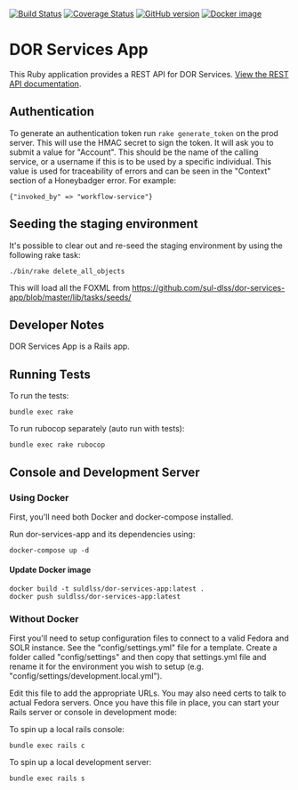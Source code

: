 [![Build Status](https://travis-ci.org/sul-dlss/dor-services-app.png?branch=master)](https://travis-ci.org/sul-dlss/dor-services-app)
[![Coverage Status](https://coveralls.io/repos/github/sul-dlss/dor-services-app/badge.svg?branch=master)](https://coveralls.io/github/sul-dlss/dor-services-app?branch=master)
[![GitHub version](https://badge.fury.io/gh/sul-dlss%2Fdor-services-app.svg)](https://badge.fury.io/gh/sul-dlss%2Fdor-services-app)
[![Docker image](https://images.microbadger.com/badges/image/suldlss/dor-services-app.svg)](https://microbadger.com/images/suldlss/dor-services-app "Get your own image badge on microbadger.com")

# DOR Services App

This Ruby application provides a REST API for DOR Services. [View the REST API documentation](https://consul.stanford.edu/display/chimera/REST+mappings+for+dor-services+gem).


## Authentication

To generate an authentication token run `rake generate_token` on the prod server.
This will use the HMAC secret to sign the token. It will ask you to submit a value for "Account".  This should be the name of the calling service, or a username if this is to be used by a specific individual.  This value is used for traceability of errors and can be seen in the "Context" section of a Honeybadger error.  For example:

```
{"invoked_by" => "workflow-service"}
```

## Seeding the staging environment

It's possible to clear out and re-seed the staging environment by using the following rake task:

```
./bin/rake delete_all_objects
```

This will load all the FOXML from https://github.com/sul-dlss/dor-services-app/blob/master/lib/tasks/seeds/


## Developer Notes

DOR Services App is a Rails app.

## Running Tests

To run the tests:

  `bundle exec rake`

To run rubocop separately (auto run with tests):

  `bundle exec rake rubocop`

## Console and Development Server

### Using Docker

First, you'll need both Docker and docker-compose installed.

Run dor-services-app and its dependencies using:

```shell
docker-compose up -d
```

#### Update Docker image

```shell
docker build -t suldlss/dor-services-app:latest .
docker push suldlss/dor-services-app:latest
```

### Without Docker

First you'll need to setup configuration files to connect to a valid Fedora and SOLR instance.  See the "config/settings.yml" file for a template.  Create a folder called "config/settings" and then copy that settings.yml file and rename it for the environment you wish to setup (e.g. "config/settings/development.local.yml").

Edit this file to add the appropriate URLs.  You may also need certs to talk to actual Fedora servers.  Once you have this file in place, you can start your Rails server or console in development mode:

To spin up a local rails console:

 `bundle exec rails c`

To spin up a local development server:

  `bundle exec rails s`
